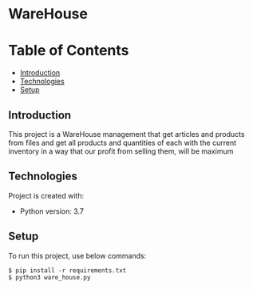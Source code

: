# WareHouse

# Table of Contents
- [Introduction](https://github.com/mohammadtavakoli78/WareHouse/blob/master/README.md#introduction)
- [Technologies]()
- [Setup]()

## Introduction
This project is a WareHouse management that get articles and products from files and get all products and quantities of each with the current inventory in a way that our profit from selling them, will be maximum

## Technologies
Project is created with:
* Python version: 3.7

## Setup
To run this project, use below commands:
```
$ pip install -r requirements.txt
$ python3 ware_house.py
```
